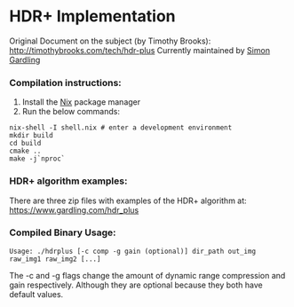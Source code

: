 # HDR+ Implementation
Original Document on the subject (by Timothy Brooks): http://timothybrooks.com/tech/hdr-plus
Currently maintained by [Simon Gardling](https://github.com/Titaniumtown)

### Compilation instructions:
1. Install the [Nix](https://nixos.org/) package manager
2. Run the below commands:
```
nix-shell -I shell.nix # enter a development environment
mkdir build
cd build
cmake ..
make -j`nproc`
```

### HDR+ algorithm examples:
There are three zip files with examples of the HDR+ algorithm at: https://www.gardling.com/hdr_plus

### Compiled Binary Usage:
```
Usage: ./hdrplus [-c comp -g gain (optional)] dir_path out_img raw_img1 raw_img2 [...]
```

The -c and -g flags change the amount of dynamic range compression and gain respectively. Although they are optional because they both have default values. 
